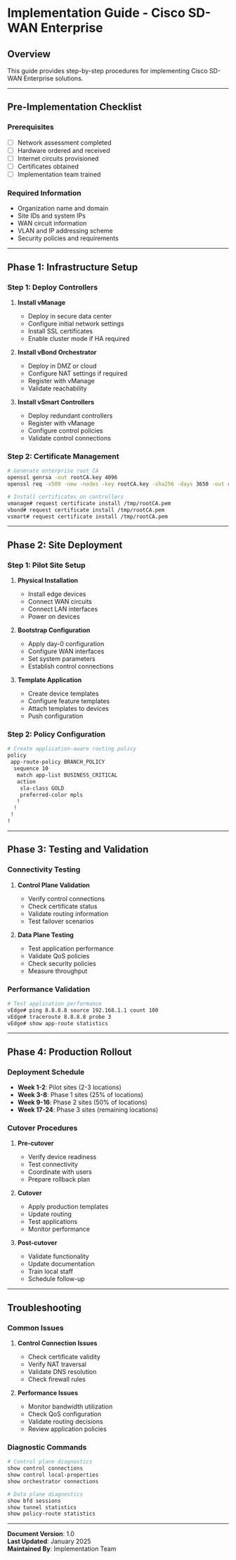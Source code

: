 # Implementation Guide - Cisco SD-WAN Enterprise

## Overview

This guide provides step-by-step procedures for implementing Cisco SD-WAN Enterprise solutions.

---

## Pre-Implementation Checklist

### Prerequisites
- [ ] Network assessment completed
- [ ] Hardware ordered and received
- [ ] Internet circuits provisioned
- [ ] Certificates obtained
- [ ] Implementation team trained

### Required Information
- Organization name and domain
- Site IDs and system IPs
- WAN circuit information
- VLAN and IP addressing scheme
- Security policies and requirements

---

## Phase 1: Infrastructure Setup

### Step 1: Deploy Controllers
1. **Install vManage**
   - Deploy in secure data center
   - Configure initial network settings
   - Install SSL certificates
   - Enable cluster mode if HA required

2. **Install vBond Orchestrator**
   - Deploy in DMZ or cloud
   - Configure NAT settings if required
   - Register with vManage
   - Validate reachability

3. **Install vSmart Controllers**
   - Deploy redundant controllers
   - Register with vManage
   - Configure control policies
   - Validate control connections

### Step 2: Certificate Management
```bash
# Generate enterprise root CA
openssl genrsa -out rootCA.key 4096
openssl req -x509 -new -nodes -key rootCA.key -sha256 -days 3650 -out rootCA.pem

# Install certificates on controllers
vmanage# request certificate install /tmp/rootCA.pem
vbond# request certificate install /tmp/rootCA.pem
vsmart# request certificate install /tmp/rootCA.pem
```

---

## Phase 2: Site Deployment

### Step 1: Pilot Site Setup
1. **Physical Installation**
   - Install edge devices
   - Connect WAN circuits
   - Connect LAN interfaces
   - Power on devices

2. **Bootstrap Configuration**
   - Apply day-0 configuration
   - Configure WAN interfaces
   - Set system parameters
   - Establish control connections

3. **Template Application**
   - Create device templates
   - Configure feature templates
   - Attach templates to devices
   - Push configuration

### Step 2: Policy Configuration
```bash
# Create application-aware routing policy
policy
 app-route-policy BRANCH_POLICY
  sequence 10
   match app-list BUSINESS_CRITICAL
   action
    sla-class GOLD
    preferred-color mpls
   !
  !
 !
!
```

---

## Phase 3: Testing and Validation

### Connectivity Testing
1. **Control Plane Validation**
   - Verify control connections
   - Check certificate status
   - Validate routing information
   - Test failover scenarios

2. **Data Plane Testing**
   - Test application performance
   - Validate QoS policies
   - Check security policies
   - Measure throughput

### Performance Validation
```bash
# Test application performance
vEdge# ping 8.8.8.8 source 192.168.1.1 count 100
vEdge# traceroute 8.8.8.8 probe 3
vEdge# show app-route statistics
```

---

## Phase 4: Production Rollout

### Deployment Schedule
- **Week 1-2**: Pilot sites (2-3 locations)
- **Week 3-8**: Phase 1 sites (25% of locations)
- **Week 9-16**: Phase 2 sites (50% of locations)
- **Week 17-24**: Phase 3 sites (remaining locations)

### Cutover Procedures
1. **Pre-cutover**
   - Verify device readiness
   - Test connectivity
   - Coordinate with users
   - Prepare rollback plan

2. **Cutover**
   - Apply production templates
   - Update routing
   - Test applications
   - Monitor performance

3. **Post-cutover**
   - Validate functionality
   - Update documentation
   - Train local staff
   - Schedule follow-up

---

## Troubleshooting

### Common Issues
1. **Control Connection Issues**
   - Check certificate validity
   - Verify NAT traversal
   - Validate DNS resolution
   - Check firewall rules

2. **Performance Issues**
   - Monitor bandwidth utilization
   - Check QoS configuration
   - Validate routing decisions
   - Review application policies

### Diagnostic Commands
```bash
# Control plane diagnostics
show control connections
show control local-properties
show orchestrator connections

# Data plane diagnostics
show bfd sessions
show tunnel statistics
show policy-route statistics
```

---

**Document Version**: 1.0  
**Last Updated**: January 2025  
**Maintained By**: Implementation Team